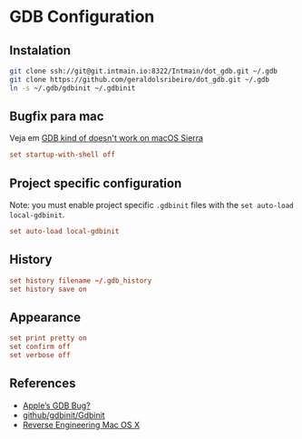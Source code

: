 # GDB Configuration

## Instalation

```bash
git clone ssh://git@git.intmain.io:8322/Intmain/dot_gdb.git ~/.gdb
git clone https://github.com/geraldolsribeiro/dot_gdb.git ~/.gdb
ln -s ~/.gdb/gdbinit ~/.gdbinit
```

## Bugfix para mac

Veja em [GDB kind of doesn't work on macOS
Sierra](https://stackoverflow.com/questions/39702871/gdb-kind-of-doesnt-work-on-macos-sierra)

```conf
set startup-with-shell off
```

## Project specific configuration

Note: you must enable project specific `.gdbinit` files with the `set auto-load local-gdbinit`.


```conf
set auto-load local-gdbinit
```


## History


```conf
set history filename ~/.gdb_history
set history save on
```


## Appearance


```conf
set print pretty on
set confirm off
set verbose off
```


## References
* [Apple’s GDB Bug?](https://reverse.put.as/2008/11/28/apples-gdb-bug/)
* [github/gdbinit/Gdbinit](https://github.com/gdbinit/gdbinit)
* [Reverse Engineering Mac OS X](https://reverse.put.as/)
